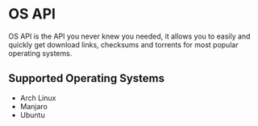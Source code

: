 # OS API

OS API is the API you never knew you needed, it allows you to easily and quickly get download links, checksums and torrents for most popular operating systems.

## Supported Operating Systems

* Arch Linux
* Manjaro
* Ubuntu
